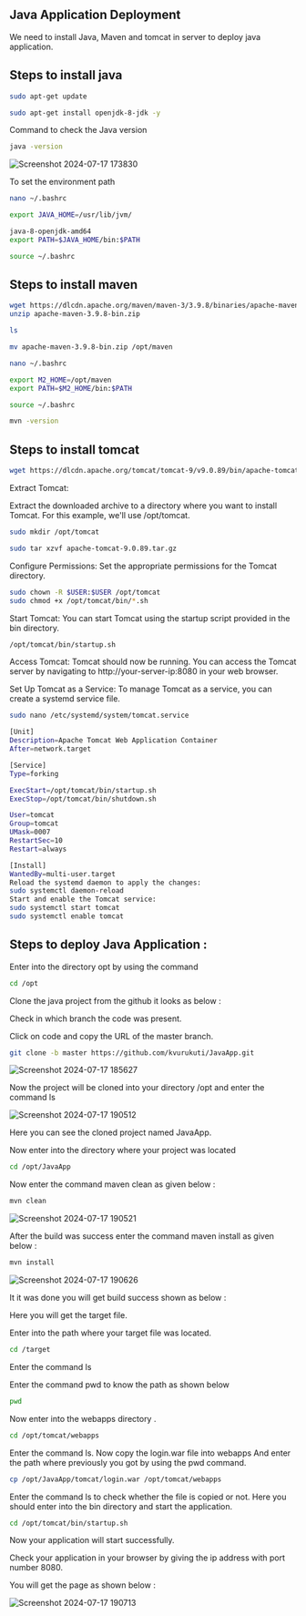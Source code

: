 
## Java Application Deployment
We need to install Java, Maven and tomcat in server to deploy java application.
## Steps to install java
```bash
sudo apt-get update   
``` 
```bash
sudo apt-get install openjdk-8-jdk -y    
``` 
Command to check the Java version
```bash
java -version
``` 
![Screenshot 2024-07-17 173830](https://github.com/user-attachments/assets/8fd010a8-f7a6-4157-88d0-3d80793df1c6)

To set the environment path
```bash
nano ~/.bashrc
``` 
```bash
export JAVA_HOME=/usr/lib/jvm/
``` 
```bash
java-8-openjdk-amd64
export PATH=$JAVA_HOME/bin:$PATH
``` 
```bash
source ~/.bashrc
``` 
 ## Steps to install maven
```bash
wget https://dlcdn.apache.org/maven/maven-3/3.9.8/binaries/apache-maven-3.9.8-bin.zip
unzip apache-maven-3.9.8-bin.zip   
``` 
```bash
ls
``` 
```bash
mv apache-maven-3.9.8-bin.zip /opt/maven    
``` 
```bash
nano ~/.bashrc
``` 
```bash
export M2_HOME=/opt/maven
export PATH=$M2_HOME/bin:$PATH   
``` 
```bash
source ~/.bashrc
``` 
```bash
mvn -version
``` 
## Steps to install tomcat
```bash
wget https://dlcdn.apache.org/tomcat/tomcat-9/v9.0.89/bin/apache-tomcat-9.0.89.tar.gz     
``` 
Extract Tomcat:

Extract the downloaded archive to a directory where you want to install Tomcat. For this example, we'll use /opt/tomcat.
```bash
sudo mkdir /opt/tomcat      
``` 
```bash
sudo tar xzvf apache-tomcat-9.0.89.tar.gz
``` 
Configure Permissions: Set the appropriate permissions for the Tomcat directory.
```bash
sudo chown -R $USER:$USER /opt/tomcat
sudo chmod +x /opt/tomcat/bin/*.sh    
``` 
Start Tomcat: 
You can start Tomcat using the startup script provided in the bin directory.
```bash
/opt/tomcat/bin/startup.sh
``` 
Access Tomcat:
 Tomcat should now be running. You can access the Tomcat server by navigating to http://your-server-ip:8080 in your web browser.

 Set Up Tomcat as a Service:
 To manage Tomcat as a service, you can create a systemd service file.
```bash
sudo nano /etc/systemd/system/tomcat.service 
``` 
```bash
[Unit]
Description=Apache Tomcat Web Application Container
After=network.target

[Service]
Type=forking

ExecStart=/opt/tomcat/bin/startup.sh
ExecStop=/opt/tomcat/bin/shutdown.sh

User=tomcat
Group=tomcat
UMask=0007
RestartSec=10
Restart=always

[Install]
WantedBy=multi-user.target
Reload the systemd daemon to apply the changes:
sudo systemctl daemon-reload
Start and enable the Tomcat service:
sudo systemctl start tomcat
sudo systemctl enable tomcat
```    
## Steps to deploy Java Application :

Enter into the directory opt by using the command
```bash
cd /opt
``` 
Clone the java project from the github it looks as below :

Check in which branch the code was present.

Click on code and copy the URL of the master branch.

```bash
git clone -b master https://github.com/kvurukuti/JavaApp.git
``` 
![Screenshot 2024-07-17 185627](https://github.com/user-attachments/assets/50004c65-33b3-4bfa-901e-e36f410fda7a)

Now the project will be cloned into your directory /opt and enter the command ls

![Screenshot 2024-07-17 190512](https://github.com/user-attachments/assets/4199f7ed-8c95-48e5-bdac-3fb670a9c8fa)

Here you can see the cloned project named JavaApp.

Now enter into the directory where your project was located

```bash
cd /opt/JavaApp
``` 

Now enter the command maven clean as given below :

```bash
mvn clean
``` 
![Screenshot 2024-07-17 190521](https://github.com/user-attachments/assets/8165a43b-2b56-4279-b38d-d22794b087dc)

After the build was success enter the command maven install as given below :

```bash
mvn install
``` 
![Screenshot 2024-07-17 190626](https://github.com/user-attachments/assets/441d6b24-1663-40b0-868c-158127a89499)

It it was done you will get build success shown as below :

Here you will get the target file.

Enter into the path where your target file was located.

```bash
cd /target
``` 
Enter the command ls

Enter the command pwd to know the path as shown below

```bash
pwd 
``` 
Now enter into the webapps directory .

```bash
cd /opt/tomcat/webapps
``` 
Enter the command ls.
Now copy the login.war file into webapps
And enter the path where previously you got by using the pwd command.

```bash
cp /opt/JavaApp/tomcat/login.war /opt/tomcat/webapps 
``` 
Enter the command ls to check whether the file is copied or not.
Here you should enter into the bin directory and start the application.

```bash
cd /opt/tomcat/bin/startup.sh    
``` 
Now your application will start successfully.

Check your application in your browser by giving the ip address with port number 8080.

You will get the page as shown below :

![Screenshot 2024-07-17 190713](https://github.com/user-attachments/assets/835b46b6-4415-4953-8951-001e934700ed)






                                                                                 



                                                                                    



